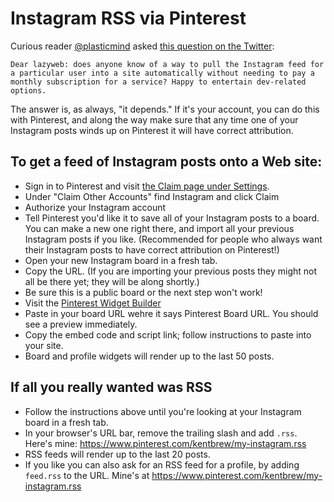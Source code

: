 # Instagram RSS via Pinterest

Curious reader [@plasticmind](https://github.com/plasticmind) asked [this question on the Twitter](https://twitter.com/plasticmind/status/1235589410789285889):

    Dear lazyweb: does anyone know of a way to pull the Instagram feed for a particular user into a site automatically without needing to pay a monthly subscription for a service? Happy to entertain dev-related options.

The answer is, as always, "it depends." If it's your account, you can do this with Pinterest, and along the way make sure that any time one of your Instagram posts winds up on Pinterest it will have correct attribution.

## To get a feed of Instagram posts onto a Web site:

- Sign in to Pinterest and visit [the Claim page under Settings](https://www.pinterest.com/settings/claim).
- Under "Claim Other Accounts" find Instagram and click Claim
- Authorize your Instagram account
- Tell Pinterest you'd like it to save all of your Instagram posts to a board. You can make a new one right there, and import all your previous Instagram posts if you like. (Recommended for people who always want their Instagram posts to have correct attribution on Pinterest!)
- Open your new Instagram board in a fresh tab.
- Copy the URL. (If you are importing your previous posts they might not all be there yet; they will be along shortly.)
- Be sure this is a public board or the next step won't work!
- Visit the [Pinterest Widget Builder](https://developers.pinterest.com/tools/widget-builder/?type=board)
- Paste in your board URL wehre it says Pinterest Board URL.  You should see a preview immediately.
- Copy the embed code and script link; follow instructions to paste into your site.
- Board and profile widgets will render up to the last 50 posts.

## If all you really wanted was RSS

- Follow the instructions above until you're looking at your Instagram board in a fresh tab.
- In your browser's URL bar, remove the trailing slash and add `.rss`.  Here's mine:  https://www.pinterest.com/kentbrew/my-instagram.rss
- RSS feeds will render up to the last 20 posts.
- If you like you can also ask for an RSS feed for a profile, by adding `feed.rss` to the URL. Mine's at https://www.pinterest.com/kentbrew/my-instagram.rss